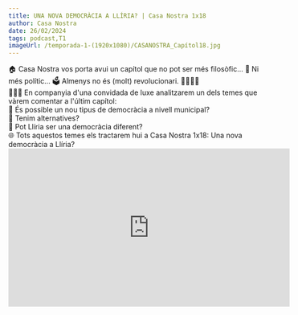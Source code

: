 ```yaml
---
title: UNA NOVA DEMOCRÀCIA A LLÍRIA? | Casa Nostra 1x18
author: Casa Nostra
date: 26/02/2024
tags: podcast,T1
imageUrl: /temporada-1-(1920x1080)/CASANOSTRA_Capítol18.jpg
---
```


<p>🏠 Casa Nostra vos porta avui un capítol que no pot ser més filosòfic... 🤔 Ni més polític... 🗳️ Almenys no és (molt) revolucionari. ✊🏻✊🏻
<br>👩🏻‍💼 En companyia d&#39;una convidada de luxe analitzarem un dels temes que vàrem comentar a l&#39;últim capítol: 
<br>📌 És possible un nou tipus de democràcia a nivell municipal?
<br>📌 Tenim alternatives? 
<br>📌 Pot Llíria ser una democràcia diferent?
<br>🌐 Tots aquestos temes els tractarem hui a Casa Nostra 1x18: Una nova democràcia a Llíria?

<iframe width="560" height="315" src="https://www.youtube.com/embed/djtjpKQ2BSY?si=3Wjl1KDVoGT0gsTP" title="YouTube video player" frameborder="0" allow="accelerometer; autoplay; clipboard-write; encrypted-media; gyroscope; picture-in-picture; web-share" referrerpolicy="strict-origin-when-cross-origin" allowfullscreen></iframe>
